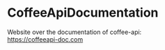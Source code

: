 # CoffeeApiDocumentation<br>

Website over the documentation of coffee-api:<br>
https://coffeeapi-doc.com

